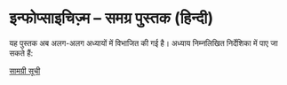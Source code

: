 # इन्फोप्साइचिज़्म – समग्र पुस्तक (हिन्दी)

यह पुस्तक अब अलग-अलग अध्यायों में विभाजित की गई है। अध्याय निम्नलिखित निर्देशिका में पाए जा सकते हैं:

[सामग्री सूची](Infopsychismus_Samagra_Pustak_HI/00_सामग्री_सूची.md)
